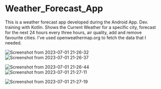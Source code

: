 # Weather_Forecast_App
This is a weather forecast app developed during the Android App. Dev. training with Kotlin. Shows the Current Weather for a specific city, forecast for the next 24 hours every three hours, air quality, add and remove favourite cities. I've used openweathermap.org to fetch the data that I needed.

![Screenshot from 2023-07-01 21-26-32](https://github.com/thcainthry/Weather_Forecast_App/assets/93677978/54136053-7169-40ce-9011-59edbf424b8f) ![Screenshot from 2023-07-01 21-26-37](https://github.com/thcainthry/Weather_Forecast_App/assets/93677978/a265b745-e5e7-42aa-8982-ea3b52203ddd)


![Screenshot from 2023-07-01 21-26-44](https://github.com/thcainthry/Weather_Forecast_App/assets/93677978/91466641-e311-455e-93a2-11dabc3f9df0) ![Screenshot from 2023-07-01 21-27-11](https://github.com/thcainthry/Weather_Forecast_App/assets/93677978/381d3ed9-9642-413c-ab99-05c665681431)

![Screenshot from 2023-07-01 21-27-19](https://github.com/thcainthry/Weather_Forecast_App/assets/93677978/8afff2bf-7300-4499-8323-48f67ecabffd)
